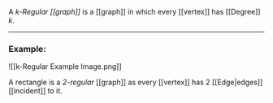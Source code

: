 A _k-Regular [[graph]]_ is a [[graph]] in which every [[vertex]] has [[Degree]] $k$.

---
### Example:
![[k-Regular Example Image.png]]

A rectangle is a _$2$-regular_ [[graph]] as every [[vertex]] has $2$ [[Edge|edges]] [[incident]] to it.